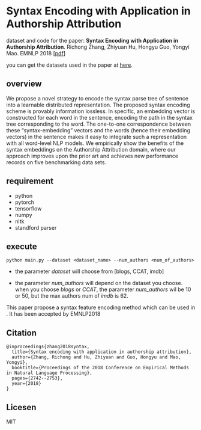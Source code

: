 # Syntax Encoding with Application in Authorship Attribution

dataset and code for the paper: **Syntax Encoding with Application in Authorship Attribution**. Richong Zhang, Zhiyuan Hu, Hongyu Guo, Yongyi Mao. EMNLP 2018 [[pdf](https://www.aclweb.org/anthology/D18-1294/)]

you can get the datasets used in the paper at [here](https://drive.google.com/drive/folders/1hlIWVSt0dfy8fz8d4wRzZItl-LCo5BH1?usp=sharing).

## overview

We propose a novel strategy to encode the syntax parse tree of sentence into a learnable distributed representation. The proposed syntax encoding scheme is provably information lossless. In specific, an embedding vector is constructed for each word in the sentence, encoding the path in the syntax tree corresponding to the word. The one-to-one correspondence between these “syntax-embedding” vectors
and the words (hence their embedding vectors) in the sentence makes it easy to integrate such a representation with all word-level NLP models. We empirically show the benefits of the syntax embeddings on the Authorship Attribution domain, where our approach improves upon the prior art and achieves new
performance records on five benchmarking data sets.

## requirement

- python
- pytorch
- tensorflow
- numpy
- nltk
- standford parser


## execute

```
python main.py --dataset <dataset_name> --num_authors <num_of_authors>
```

* the parameter *dataset* will choose from [blogs, CCAT, imdb]

* the parameter *num_authors* will depend on the dataset you choose. when you choose *blogs* or *CCAT*, the parameter *num_authors* wil be 10 or 50, but the max authors num of *imdb* is 62.


This paper propose a syntax feature encoding method which can be used in . It has been accepted by EMNLP2018

## Citation

```
@inproceedings{zhang2018syntax,
  title={Syntax encoding with application in authorship attribution},
  author={Zhang, Richong and Hu, Zhiyuan and Guo, Hongyu and Mao, Yongyi},
  booktitle={Proceedings of the 2018 Conference on Empirical Methods in Natural Language Processing},
  pages={2742--2753},
  year={2018}
}
```



## Licesen

MIT
